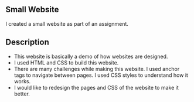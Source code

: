 ## Small Website
I created a small website as part of an assignment.
## Description
- This website is basically a demo of how websites are designed.
- I used HTML and CSS to build this website.
- There are many challenges while making this website. I used anchor tags to navigate between pages. I used CSS styles to understand how it works.
- I would like to redesign the pages and CSS of the website to make it better.
